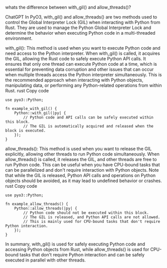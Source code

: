 whats the difference between with_gil() and allow_threads()?

ChatGPT
In PyO3, with_gil() and allow_threads() are two methods used to control the Global Interpreter Lock (GIL) when interacting with Python from Rust. They are used to manage the Python Global Interpreter Lock and determine the behavior when executing Python code in a multi-threaded environment.

with_gil(): This method is used when you want to execute Python code and need access to the Python interpreter. When with_gil() is called, it acquires the GIL, allowing the Rust code to safely execute Python API calls. It ensures that only one thread can execute Python code at a time, which is essential for preventing data corruption and other issues that can occur when multiple threads access the Python interpreter simultaneously. This is the recommended approach when interacting with Python objects, manipulating data, or performing any Python-related operations from within Rust.
rust
Copy code

```
use pyo3::Python;

fn example_with_gil() {
    Python::with_gil(|py| {
        // Python code and API calls can be safely executed within this block.
        // The GIL is automatically acquired and released when the block is executed.
    });
}
```

allow_threads(): This method is used when you want to release the GIL explicitly, allowing other threads to run Python code simultaneously. When allow_threads() is called, it releases the GIL, and other threads are free to run Python code. This can be useful when you have CPU-bound tasks that can be parallelized and don't require interaction with Python objects. Note that while the GIL is released, Python API calls and operations on Python objects should be avoided, as it may lead to undefined behavior or crashes.
rust
Copy code

```
use pyo3::Python;

fn example_allow_threads() {
    Python::allow_threads(|py| {
        // Python code should not be executed within this block.
        // The GIL is released, and Python API calls are not allowed.
        // This is mainly used for CPU-bound tasks that don't require Python interaction.
    });
}
```
In summary, with_gil() is used for safely executing Python code and accessing Python objects from Rust, while allow_threads() is used for CPU-bound tasks that don't require Python interaction and can be safely executed in parallel with other threads.